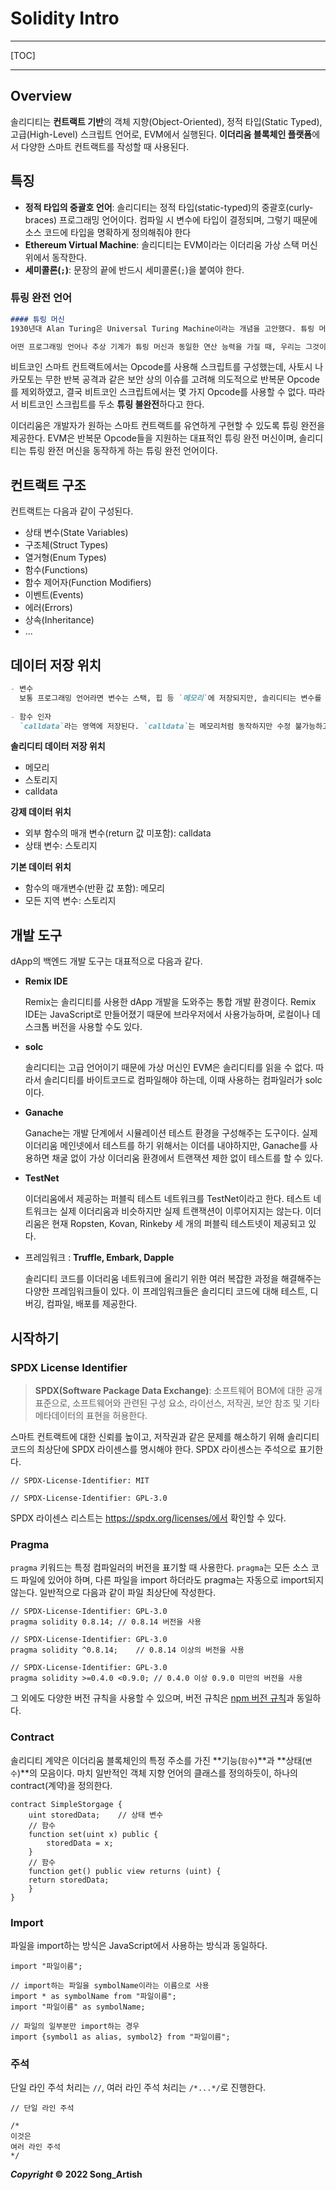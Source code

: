 # Solidity Intro

---

[TOC]

---



## Overview

솔리디티는 **컨트랙트 기반**의 객체 지향(Object-Oriented), 정적 타입(Static Typed), 고급(High-Level) 스크립트 언어로, EVM에서 실행된다. **이더리움 블록체인 플랫폼**에서 다양한 스마트 컨트랙트를 작성할 때 사용된다.



## 특징

- **정적 타입의 중괄호 언어**: 솔리디티는 정적 타입(static-typed)의 중괄호(curly-braces) 프로그래밍 언어이다. 컴파일 시 변수에 타입이 결정되며, 그렇기 때문에 소스 코드에 타입을 명확하게 정의해줘야 한다
- **Ethereum Virtual Machine**: 솔리디티는 EVM이라는 이더리움 가상 스택 머신 위에서 동작한다.
- **세미콜론(`;`)**: 문장의 끝에 반드시 세미콜론(`;`)을 붙여야 한다.

### 튜링 완전 언어

```markdown
#### 튜링 머신
1930년대 Alan Turing은 Universal Turing Machine이라는 개념을 고안했다. 튜링 머신은 실제로 구현된 기계가 아니라, 이론 상으로 존재하는 기계로, 오늘날 우리가 구축할 수 있는 가장 강력한 기계 컴퓨터를 설명할 때 사용하는 수학적 연산 모델이다.

어떤 프로그래밍 언어나 추상 기계가 튜링 머신과 동일한 연산 능력을 가질 때, 우리는 그것이 튜링 완전(Turing-Complete)하다고 말하며, 반대로 튜링 머신보다 연산 능력이 떨어질 경우 튜링 불완전(Turing-Incomplete)하다고 한다.
```

비트코인 스마트 컨트랙트에서는 Opcode를 사용해 스크립트를 구성했는데, 사토시 나카모토는 무한 반복 공격과 같은 보안 상의 이슈를 고려해 의도적으로 반복문 Opcode를 제외하였고, 결국 비트코인 스크립트에서는 몇 가지 Opcode를 사용할 수 없다. 따라서 비트코인 스크립트를 두소 **튜링 불완전**하다고 한다.

이더리움은 개발자가 원하는 스마트 컨트랙트를 유연하게 구현할 수 있도록 튜링 완전을 제공한다. EVM은 반복문 Opcode들을 지원하는 대표적인 튜링 완전 머신이며, 솔리디티는 튜링 완전 머신을 동작하게 하는 튜링 완전 언어이다.



## 컨트랙트 구조

컨트랙트는 다음과 같이 구성된다.

- 상태 변수(State Variables)
- 구조체(Struct Types)
- 열거형(Enum Types)
- 함수(Functions)
- 함수 제어자(Function Modifiers)
- 이벤트(Events)
- 에러(Errors)
- 상속(Inheritance)
- ...



## 데이터 저장 위치

```markdown
- 변수
  보통 프로그래밍 언어라면 변수는 스택, 힙 등 `메모리`에 저장되지만, 솔리디티는 변수를 `메모리`뿐 아니라 하드 디스크 등과 같은 `스토리지`에 저장하기도 한다.
  
- 함수 인자
  `calldata`라는 영역에 저장된다. `calldata`는 메모리처럼 동작하지만 수정 불가능하고 비영구적인 영역이다.
```

**솔리디티 데이터 저장 위치**

- 메모리
- 스토리지
- calldata

**강제 데이터 위치**

- 외부 함수의 매개 변수(return 값 미포함): calldata
- 상태 변수: 스토리지

**기본 데이터 위치**

- 함수의 매개변수(반환 값 포함): 메모리
- 모든 지역 변수: 스토리지



## 개발 도구

dApp의 백엔드 개발 도구는 대표적으로 다음과 같다.

- **Remix IDE**

  Remix는 솔리디티를 사용한 dApp 개발을 도와주는 통합 개발 환경이다. Remix IDE는 JavaScript로 만들어졌기 때문에 브라우저에서 사용가능하며, 로컬이나 데스크톱 버전을 사용할 수도 있다.

- **solc**

  솔리디티는 고급 언어이기 때문에 가상 머신인 EVM은 솔리디티를 읽을 수 없다. 따라서 솔리디티를 바이트코드로 컴파일해야 하는데, 이때 사용하는 컴파일러가 solc이다.

- **Ganache**

  Ganache는 개발 단계에서 시뮬레이션 테스트 환경을 구성해주는 도구이다. 실제 이더리움 메인넷에서 테스트를 하기 위해서는 이더를 내야하지만, Ganache를 사용하면 채굴 없이 가상 이더리움 환경에서 트랜잭션 제한 없이 테스트를 할 수 있다.

- **TestNet**

  이더리움에서 제공하는 퍼블릭 테스트 네트워크를 TestNet이라고 한다. 테스트 네트워크는 실제 이더리움과 비슷하지만 실제 트랜잭션이 이루어지지는 않는다. 이더리움은 현재 Ropsten, Kovan, Rinkeby 세 개의 퍼블릭 테스트넷이 제공되고 있다.

- 프레임워크 : **Truffle, Embark, Dapple**

  솔리디티 코드를 이더리움 네트워크에 올리기 위한 여러 복잡한 과정을 해결해주는 다양한 프레임워크들이 있다. 이 프레임워크들은 솔리디티 코드에 대해 테스트, 디버깅, 컴파일, 배포를 제공한다.



## 시작하기

### SPDX License Identifier

> **SPDX(Software Package Data Exchange)**: 소프트웨어 BOM에 대한 공개 표준으로, 소프트웨어와 관련된 구성 요소, 라이선스, 저작권, 보안 참조 및 기타 메타데이터의 표현을 허용한다.

스마트 컨트랙트에 대한 신뢰를 높이고, 저작권과 같은 문제를 해소하기 위해 솔리디티 코드의 최상단에 SPDX 라이센스를 명시해야 한다. SPDX 라이센스는 주석으로 표기한다.

```solidity
// SPDX-License-Identifier: MIT
```

```solidity
// SPDX-License-Identifier: GPL-3.0
```

SPDX 라이센스 리스트는 https://spdx.org/licenses/에서 확인할 수 있다.

### Pragma

`pragma` 키워드는 특정 컴파일러의 버전을 표기할 때 사용한다. `pragma`는 모든 소스 코드 파일에 있어야 하며, 다른 파일을 import 하더라도 pragma는 자동으로 import되지 않는다. 일반적으로 다음과 같이 파일 최상단에 작성한다.

```solidity
// SPDX-License-Identifier: GPL-3.0
pragma solidity 0.8.14;	// 0.8.14 버전을 사용
```

```solidity
// SPDX-License-Identifier: GPL-3.0
pragma solidity ^0.8.14;	// 0.8.14 이상의 버전을 사용
```

```solidity
// SPDX-License-Identifier: GPL-3.0
pragma solidity >=0.4.0 <0.9.0;	// 0.4.0 이상 0.9.0 미만의 버전을 사용
```

그 외에도 다양한 버전 규칙을 사용할 수 있으며, 버전 규칙은 [npm 버전 규칙](https://docs.npmjs.com/cli/v6/using-npm/semver)과 동일하다.

### Contract

솔리디티 계약은 이더리움 블록체인의 특정 주소를 가진 **기능(`함수`)**과 **상태(`변수`)**의 모음이다. 마치 일반적인 객체 지향 언어의 클래스를 정의하듯이, 하나의 contract(계약)을 정의한다.

```solidity
contract SimpleStorgage {
	uint storedData;	// 상태 변수
	// 함수
	function set(uint x) public {
		storedData = x;
	}
	// 함수
	function get() public view returns (uint) {
	return storedData;
	}
}
```

### Import

파일을 import하는 방식은 JavaScript에서 사용하는 방식과 동일하다.

```solidity
import "파일이름";

// import하는 파일을 symbolName이라는 이름으로 사용
import * as symbolName from "파일이름";
import "파일이름" as symbolName;

// 파일의 일부분만 import하는 경우
import {symbol1 as alias, symbol2} from "파일이름";
```

### 주석

단일 라인 주석 처리는 `//`, 여러 라인 주석 처리는 `/*...*/`로 진행한다.

```solidity
// 단일 라인 주석

/*
이것은
여러 라인 주석
*/
```



***Copyright* © 2022 Song_Artish**